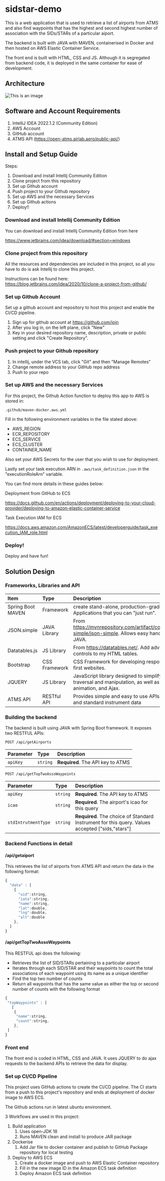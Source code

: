 # sidstar-demo
This is a web application that is used to retrieve a list of airports from ATMS and also find waypoints that has the highest and second highest number of association with the SIDs/STARs of a particular aiport.

The backend is built with JAVA with MAVEN, containerised in Docker and then hosted on AWS Elastic Container Service.

The front end is built with HTML, CSS and JS. Although it is segregated from backend code, it is deployed in the same container for ease of development.

## Architecture

![This is an image](assets/sidstardemo.jpg)

## Software and Account Requirements

1) IntelliJ IDEA 2022.1.2 (Community Edition)
2) AWS Account
3) GitHub account
4) ATMS API (https://open-atms.airlab.aero/public-api/)

## Install and Setup Guide

Steps:
1) Download and install Intellij Community Edition
2) Clone project from this repository
3) Set up Github account
4) Push project to your Github repository
5) Set up AWS and the necessary Services
6) Set up Github actions
7) Deploy!!

### Download and install Intellij Community Edition
You can download and install Intellij Community Edition from here

https://www.jetbrains.com/idea/download/#section=windows

### Clone project from this repository
All the resources and dependencies are included in this project, so all you have to do is ask Intellij to clone this project.

Instructions can be found here:
https://blog.jetbrains.com/idea/2020/10/clone-a-project-from-github/

### Set up Github Account
Set up a github account and repository to host this project and enable the CI/CD pipeline.

1) Sign up for github account at https://github.com/join
2) After you log in, on the left plane, click "New"
3) Key in your desired repository name, description, private or public setting and click "Create Repository".

### Push project to your Github repository
1) In intellij, under the VCS tab, click "Git" and then "Manage Remotes"
2) Change remote address to your GitHub repo address
3) Push to your repo

### Set up AWS and the necessary Services
For this project, the Github Action function to deploy this app to AWS is stored in:

```code
.github/maven-docker.aws.yml
```

Fill in the following environment variables in the file stated above:
* AWS_REGION
* ECR_REPOSITORY
* ECS_SERVICE
* ECS_CLUSTER
* CONTAINER_NAME

Also set your AWS Secrets for the user that you wish to use for deployment.

Lastly set your task execution ARN in ```.aws/task_definition.json``` in the "executionRoleArn" variable.


You can find more details in these guides below:

Deployment from GitHub to ECS

https://docs.github.com/en/actions/deployment/deploying-to-your-cloud-provider/deploying-to-amazon-elastic-container-service

Task Execution IAM for ECS

https://docs.aws.amazon.com/AmazonECS/latest/developerguide/task_execution_IAM_role.html

### Deploy!
Deploy and have fun!

## Solution Design

### Frameworks, Libraries and API
| Item              | Type          | Description                                                                                                                           |
|:------------------|:--------------|:--------------------------------------------------------------------------------------------------------------------------------------|
| Spring Boot MAVEN | Framework     | create stand-alone, production-grade Spring based Applications that you can "just run".                                               |
| JSON.simple       | JAVA Library  | From https://mvnrepository.com/artifact/com.googlecode.json-simple/json-simple. Allows easy handling of JSON in JAVA.                 |
| Datatables.js     | JS Library    | From https://datatables.net/. Add advanced interaction controls to my HTML tables.                                                    |
| Bootstrap         | CSS Framework | CSS Framework for developing responsive and mobile-first websites.                                                                    |
| JQUERY            | JS Library    | JavaScript library designed to simplify HTML DOM tree traversal and manipulation, as well as event handling, CSS animation, and Ajax. |
| ATMS API          | RESTful API   | Provides simple and easy to use APIs to retrieve airport and standard instrument data                                                 |


### Building the backend
The backend is built using JAVA with Spring Boot framework. It exposes two RESTFUL APIs:

```http
POST /api/getAirports
```

| Parameter | Type | Description |
| :--- | :--- | :--- |
| `apiKey` | `string` | **Required**. The API key to ATMS |

```http
POST /api/getTopTwoAssoWaypoints
```

| Parameter | Type | Description |
| :--- | :--- | :--- |
| `apiKey` | `string` | **Required**. The API key to ATMS |
| `icao` | `string` | **Required**. The airport's icao for this query|
| `stdIntrutmentType` | `string` | **Required**. The choice of Standard Instrument for this query. Values accepted ["sids,"stars"] |

### Backend Functions in detail

#### /api/getaiport
This retrieves the list of airports from ATMS API and return the data in the following format:

```javascript
{
  "data" : [
    { 
      "uid":string,
      "iata":string,
      "name":string,
      "lat":double,
      "lng":double,
      "alt":double
    },
  ]
}
```

#### /api/getTopTwoAssoWaypoints
This RESTFUL api does the following:
* Retrieves the list of SID/STARs pertaining to a particular airport 
* Iterates through each SID/STAR and their waypoints to count the total associations of each waypoint using its name as a unique identifier
* Find the top two number of counts
* Return all waypoints that has the same value as either the top or second number of counts with the following format

```javascript
{
 "topWaypoints" : [
   [
    {
     "name":string,
     "count":string,
    },
 ]
}
```

### Front end
The front end is coded in HTML, CSS and JAVA. It uses JQUERY to do ajax requests to the backend APIs to retrieve the data for display.

### Set up CI/CD Pipeline
This project uses GitHub actions to create the CI/CD pipeline. The CI starts from a push to this project's repository and ends at deployment of docker image to AWS ECS.

The Github actions run in latest ubuntu environment.

3 Workflows are used in this project:

1) Build application
   1) Uses open-JDK 18
   2) Runs MAVEN clean and install to produce JAR package
2) Dockerise 
   1) Add Jar file to docker container and publish to GitHub Package repository for local testing
3) Deploy to AWS ECS
   1) Create a docker image and push to AWS Elastic Container repository
   2) Fill in the new image ID in the Amazon ECS task definition
   3) Deploy Amazon ECS task definition


